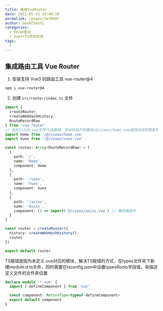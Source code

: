 ```yaml
---
title: 集成VueRouter
date: 2021-05-31 19:48:59
permalink: /pages/3e7098/
author: GeekChenYi
categories:
  - 《Vue》笔记
  - vuet+TS项目实战
tags:
  - 
---
```

## 集成路由工具 Vue Router

1. 安装支持 Vue3 的路由工具 vue-router@4

```bash
npm i vue-router@4
```
2. 创建 `src/router/index.ts` 文件 

```typescript
import {
  createRouter,
  createWebHashHistory,
  RouteRecordRaw
} from 'vue-router'
// 此时引入的.vue文件TS会报错，告诉你找不到模块/@/views/home.vue或其对应的类型声明
import Home from '/@/views/home.vue'
import Vuex from '/@/views/vuex.vue'

const routes: Array<RouteRecordRaw> = [
  {
    path: '/',
    name: 'Home',
    component: Home
  },
  {
    path: '/vuex',
    name: 'Vuex',
    component: Vuex
  },
  {
    path: '/axios',
    name: 'Axios',
    component: () => import('@/views/axios.vue') // 懒加载组件
  }
]

const router = createRouter({
  history: createWebHashHistory(),
  routes
})

export default router
```

TS报错是因为未定义.vue对应的模块，解决TS报错的方式，在types文件夹下新建module.d.ts文件，同时需要在tsconfig.json中设置typesRoots字段值，来描述定义文件的文件夹位置

```typescript
declare module '*.vue' {
  import { defineComponent } from 'vue'

  const component: ReturnType<typeof defineComponent>
  export default component
}
```